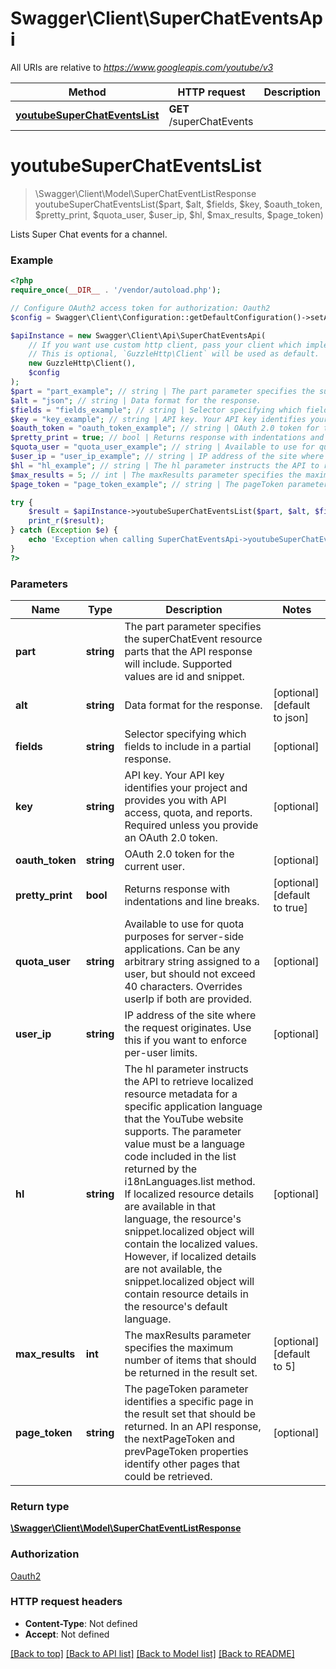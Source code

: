 # Swagger\Client\SuperChatEventsApi

All URIs are relative to *https://www.googleapis.com/youtube/v3*

Method | HTTP request | Description
------------- | ------------- | -------------
[**youtubeSuperChatEventsList**](SuperChatEventsApi.md#youtubeSuperChatEventsList) | **GET** /superChatEvents | 


# **youtubeSuperChatEventsList**
> \Swagger\Client\Model\SuperChatEventListResponse youtubeSuperChatEventsList($part, $alt, $fields, $key, $oauth_token, $pretty_print, $quota_user, $user_ip, $hl, $max_results, $page_token)



Lists Super Chat events for a channel.

### Example
```php
<?php
require_once(__DIR__ . '/vendor/autoload.php');

// Configure OAuth2 access token for authorization: Oauth2
$config = Swagger\Client\Configuration::getDefaultConfiguration()->setAccessToken('YOUR_ACCESS_TOKEN');

$apiInstance = new Swagger\Client\Api\SuperChatEventsApi(
    // If you want use custom http client, pass your client which implements `GuzzleHttp\ClientInterface`.
    // This is optional, `GuzzleHttp\Client` will be used as default.
    new GuzzleHttp\Client(),
    $config
);
$part = "part_example"; // string | The part parameter specifies the superChatEvent resource parts that the API response will include. Supported values are id and snippet.
$alt = "json"; // string | Data format for the response.
$fields = "fields_example"; // string | Selector specifying which fields to include in a partial response.
$key = "key_example"; // string | API key. Your API key identifies your project and provides you with API access, quota, and reports. Required unless you provide an OAuth 2.0 token.
$oauth_token = "oauth_token_example"; // string | OAuth 2.0 token for the current user.
$pretty_print = true; // bool | Returns response with indentations and line breaks.
$quota_user = "quota_user_example"; // string | Available to use for quota purposes for server-side applications. Can be any arbitrary string assigned to a user, but should not exceed 40 characters. Overrides userIp if both are provided.
$user_ip = "user_ip_example"; // string | IP address of the site where the request originates. Use this if you want to enforce per-user limits.
$hl = "hl_example"; // string | The hl parameter instructs the API to retrieve localized resource metadata for a specific application language that the YouTube website supports. The parameter value must be a language code included in the list returned by the i18nLanguages.list method.  If localized resource details are available in that language, the resource's snippet.localized object will contain the localized values. However, if localized details are not available, the snippet.localized object will contain resource details in the resource's default language.
$max_results = 5; // int | The maxResults parameter specifies the maximum number of items that should be returned in the result set.
$page_token = "page_token_example"; // string | The pageToken parameter identifies a specific page in the result set that should be returned. In an API response, the nextPageToken and prevPageToken properties identify other pages that could be retrieved.

try {
    $result = $apiInstance->youtubeSuperChatEventsList($part, $alt, $fields, $key, $oauth_token, $pretty_print, $quota_user, $user_ip, $hl, $max_results, $page_token);
    print_r($result);
} catch (Exception $e) {
    echo 'Exception when calling SuperChatEventsApi->youtubeSuperChatEventsList: ', $e->getMessage(), PHP_EOL;
}
?>
```

### Parameters

Name | Type | Description  | Notes
------------- | ------------- | ------------- | -------------
 **part** | **string**| The part parameter specifies the superChatEvent resource parts that the API response will include. Supported values are id and snippet. |
 **alt** | **string**| Data format for the response. | [optional] [default to json]
 **fields** | **string**| Selector specifying which fields to include in a partial response. | [optional]
 **key** | **string**| API key. Your API key identifies your project and provides you with API access, quota, and reports. Required unless you provide an OAuth 2.0 token. | [optional]
 **oauth_token** | **string**| OAuth 2.0 token for the current user. | [optional]
 **pretty_print** | **bool**| Returns response with indentations and line breaks. | [optional] [default to true]
 **quota_user** | **string**| Available to use for quota purposes for server-side applications. Can be any arbitrary string assigned to a user, but should not exceed 40 characters. Overrides userIp if both are provided. | [optional]
 **user_ip** | **string**| IP address of the site where the request originates. Use this if you want to enforce per-user limits. | [optional]
 **hl** | **string**| The hl parameter instructs the API to retrieve localized resource metadata for a specific application language that the YouTube website supports. The parameter value must be a language code included in the list returned by the i18nLanguages.list method.  If localized resource details are available in that language, the resource&#39;s snippet.localized object will contain the localized values. However, if localized details are not available, the snippet.localized object will contain resource details in the resource&#39;s default language. | [optional]
 **max_results** | **int**| The maxResults parameter specifies the maximum number of items that should be returned in the result set. | [optional] [default to 5]
 **page_token** | **string**| The pageToken parameter identifies a specific page in the result set that should be returned. In an API response, the nextPageToken and prevPageToken properties identify other pages that could be retrieved. | [optional]

### Return type

[**\Swagger\Client\Model\SuperChatEventListResponse**](../Model/SuperChatEventListResponse.md)

### Authorization

[Oauth2](../../README.md#Oauth2)

### HTTP request headers

 - **Content-Type**: Not defined
 - **Accept**: Not defined

[[Back to top]](#) [[Back to API list]](../../README.md#documentation-for-api-endpoints) [[Back to Model list]](../../README.md#documentation-for-models) [[Back to README]](../../README.md)

